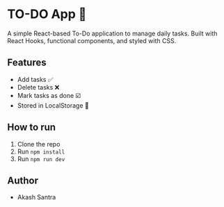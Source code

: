 # TO-DO App 📝
A simple React-based To-Do application to manage daily tasks.
Built with React Hooks, functional components, and styled with CSS.

## Features
- Add tasks ✅
- Delete tasks ❌
- Mark tasks as done ☑️
- Stored in LocalStorage 💾

## How to run
1. Clone the repo
2. Run `npm install`
3. Run `npm run dev`

## Author
- Akash Santra
